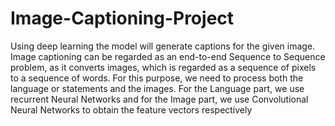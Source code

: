 # Image-Captioning-Project
Using deep learning the model will generate captions for the given image.
Image captioning can be regarded as an end-to-end Sequence to Sequence problem, as it converts images, which is regarded as a sequence of pixels to a sequence of words. For this purpose, we need to process both the language or statements and the images. For the Language part, we use recurrent Neural Networks and for the Image part, we use Convolutional Neural Networks to obtain the feature vectors respectively
